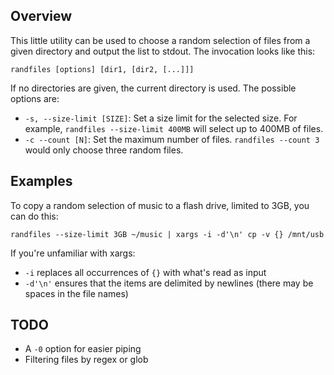 ## Overview

This little utility can be used to choose a random selection of files from a
given directory and output the list to stdout. The invocation looks like this:

    randfiles [options] [dir1, [dir2, [...]]]

If no directories are given, the current directory is used. The possible options are:

  - `-s, --size-limit [SIZE]`: Set a size limit for the selected size. For
    example, `randfiles --size-limit 400MB` will select up to 400MB of files.
  - `-c --count [N]`: Set the maximum number of files. `randfiles --count 3`
    would only choose three random files.

## Examples

To copy a random selection of music to a flash drive, limited to 3GB, you can do
this:

    randfiles --size-limit 3GB ~/music | xargs -i -d'\n' cp -v {} /mnt/usb

If you're unfamiliar with xargs:
  - `-i` replaces all occurrences of `{}` with what's read as input
  - `-d'\n'` ensures that the items are delimited by newlines (there may be
    spaces in the file names)

## TODO

- A `-0` option for easier piping
- Filtering files by regex or glob
